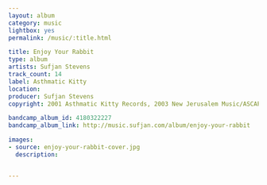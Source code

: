 ```yaml
---
layout: album
category: music
lightbox: yes
permalink: /music/:title.html

title: Enjoy Your Rabbit
type: album
artists: Sufjan Stevens
track_count: 14
label: Asthmatic Kitty
location: 
producer: Sufjan Stevens
copyright: 2001 Asthmatic Kitty Records, 2003 New Jerusalem Music/ASCAP

bandcamp_album_id: 4180322227
bandcamp_album_link: http://music.sufjan.com/album/enjoy-your-rabbit

images:
- source: enjoy-your-rabbit-cover.jpg
  description: 


---
```

	